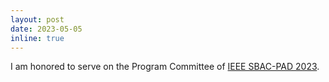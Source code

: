 ```yaml
---
layout: post
date: 2023-05-05
inline: true
---
```

I am honored to serve on the Program Committee of [IEEE SBAC-PAD 2023](https://www.inf.pucrs.br/sbacpad2023/).
